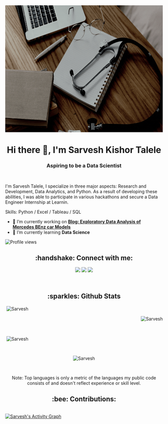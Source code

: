 
<p align="center">&nbsp;<img align="center" height="405" width="719" src="https://github.com/Wyverical/Wyverical/blob/main/Data%20Doctor%20(1).gif" /> </p> 


<h1 align="center"> Hi there 👋, I'm Sarvesh Kishor Talele </h1>
<h3 align="center"> Aspiring to be a Data Scientist </h3>

<br>

I'm Sarvesh Talele, I specialize in three major aspects: Research and Development, Data Analytics, and Python. As a result of developing these abilities, I was able to participate in various hackathons and secure a Data Engineer Internship at Learnin.

Skills: Python / Excel / Tableau / SQL

- 🔭 I’m currently working on **[Blog: Exploratory Data Analysis of Mercedes BEnz car Models](https://wyverical.medium.com/exploratory-data-analysis-for-mercedes-benz-car-models-48f7ca22a103)** 
- 🌱 I’m currently learning **Data Science** 

![Profile views](https://gpvc.arturio.dev/Wyverical)

<h2 align="center"> :handshake: Connect with me: </h2>

<p align="center">
  <a href = "https://www.linkedin.com/in/sarvesh-talele-320356196/"><img src="https://img.icons8.com/fluent/48/000000/linkedin.png"/></a>
  <a href = "https://www.instagram.com/wyverical/"><img src="https://img.icons8.com/fluent/48/000000/instagram-new.png"/></a>
  <a href = "https://www.youtube.com/channel/UCGaLw_Y4xxFp7Z4arQc9lrg"><img src="https://img.icons8.com/color/48/000000/youtube-play.png"/></a>

</p>

<br>

<h2 align="center"> :sparkles: Github Stats </h2>
  


<p align="left">&nbsp;<img align="center" src="https://github-readme-stats.vercel.app/api?username=Wyverical&show_icons=true&count_private=true&theme=react&hide_border=true&bg_color=0D1117" alt="Sarvesh" /></p> 

<p align="right">&nbsp;<img align="center" src="https://github-readme-stats.vercel.app/api/top-langs/?username=Wyverical&langs_count=8&count_private=true&layout=compact&theme=react&hide_border=true&bg_color=0D1117" alt="Sarvesh" /></p> 

<br/>

<p align="left">&nbsp;<img align="center" src="https://github-readme-streak-stats.herokuapp.com/?user=Wyverical&theme=black-ice&hide_border=true&stroke=0000&background=060A0CD0" alt="Sarvesh" /></p> 

<br/>


<p align="center"> <img align="center" a href="https://github.com/ryo-ma/github-profile-trophy" target="blank"><img src="https://github-profile-trophy.vercel.app/?username=Wyverical&margin-w=30" alt="Sarvesh" /></a> </p>

<br/>

<p align="center"> Note: Top languages is only a metric of the languages my public code consists of and doesn't reflect experience or skill level. 
<br> </p>

<h2 align="center"> :bee: Contributions: </h2>

<br/>
<a href="https://github.com/Wyverical/github-readme-activity-graph"><img alt="Sarvesh's Activity Graph" src="https://activity-graph.herokuapp.com/graph?username=Wyverical&bg_color=0D1117&color=5BCDEC&line=5BCDEC&point=FFFFFF&hide_border=true" /></a>

<br/>
